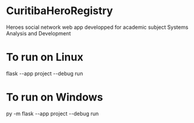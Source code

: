 # CuritibaHeroRegistry
Heroes social network web app developped for academic subject Systems Analysis and Development

# To run on Linux
flask --app project --debug run

# To run on Windows
py -m flask --app project --debug run
